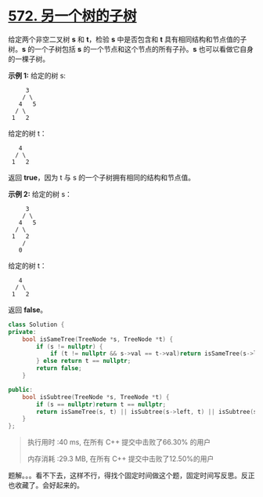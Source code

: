 # [572. 另一个树的子树](https://leetcode-cn.com/problems/subtree-of-another-tree/)

给定两个非空二叉树 **s** 和 **t**，检验 **s** 中是否包含和 **t** 具有相同结构和节点值的子树。**s** 的一个子树包括 **s** 的一个节点和这个节点的所有子孙。**s** 也可以看做它自身的一棵子树。

**示例 1:**
 给定的树 s:

```
     3
    / \
   4   5
  / \
 1   2
```

给定的树 t：

```
   4 
  / \
 1   2
```

返回 **true**，因为 t 与 s 的一个子树拥有相同的结构和节点值。

**示例 2:**
 给定的树 s：

```
     3
    / \
   4   5
  / \
 1   2
    /
   0
```

给定的树 t：

```
   4
  / \
 1   2
```

返回 **false**。

```c++
class Solution {
private:
    bool isSameTree(TreeNode *s, TreeNode *t) {
        if (s != nullptr) {
            if (t != nullptr && s->val == t->val)return isSameTree(s->left, t->left) && isSameTree(s->right, t->right);
        } else return t == nullptr;
        return false;
    }

public:
    bool isSubtree(TreeNode *s, TreeNode *t) {
        if (s == nullptr)return t == nullptr;
        return isSameTree(s, t) || isSubtree(s->left, t) || isSubtree(s->right, t);
    }
};
```

> 执行用时 :40 ms, 在所有 C++ 提交中击败了66.30% 的用户
>
> 内存消耗 :29.3 MB, 在所有 C++ 提交中击败了12.50%的用户

题解。。。看不下去，这样不行，得找个固定时间做这个题，固定时间写反思。反正也收藏了。会好起来的。
